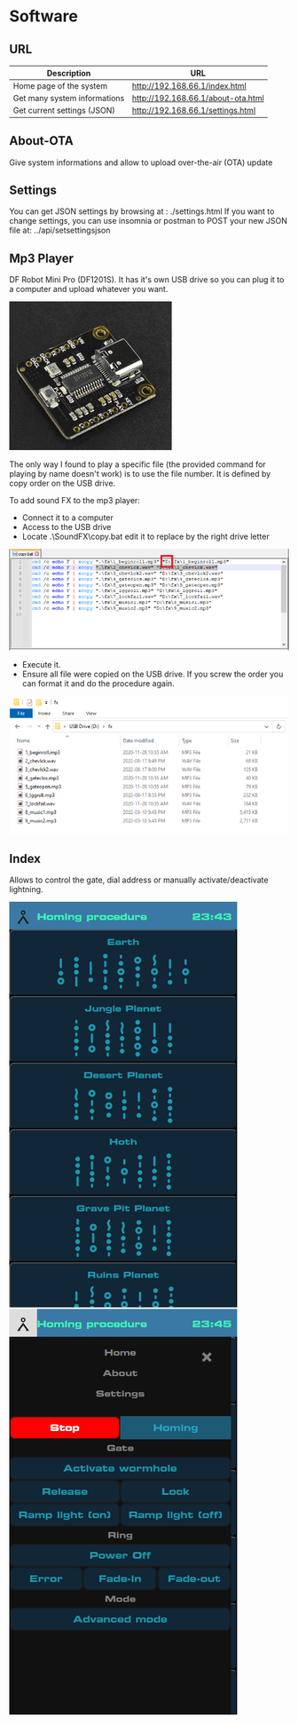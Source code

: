 # Software

## URL

| Description | URL |
|---|---|
| Home page of the system | http://192.168.66.1/index.html
| Get many system informations | http://192.168.66.1/about-ota.html
| Get current settings (JSON) | http://192.168.66.1/settings.html

## About-OTA

Give system informations and allow to upload over-the-air (OTA) update

## Settings

You can get JSON settings by browsing at : ./settings.html
If you want to change settings, you can use insomnia or postman to POST your new JSON file at: ../api/setsettingsjson

## Mp3 Player

DF Robot Mini Pro (DF1201S). It has it's own USB drive so you can plug it to a computer and upload whatever you want.

![](./Assets/DF1201S.png)

The only way I found to play a specific file (the provided command for playing by name doesn't work) is
to use the file number. It is defined by copy order on the USB drive.

To add sound FX to the mp3 player:
- Connect it to a computer
- Access to the USB drive
- Locate .\SoundFX\copy.bat edit it to replace by the right drive letter

![](./Assets/edit-copy-mp3.png)

- Execute it.
- Ensure all file were copied on the USB drive. If you screw the order you can format it and do the procedure again.

![](./Assets/file-explorer-mp3.png)

## Index

Allows to control the gate, dial address or manually activate/deactivate lightning.

![](./Assets/Software-Index.png)
![](./Assets/Software-Index-2.png)